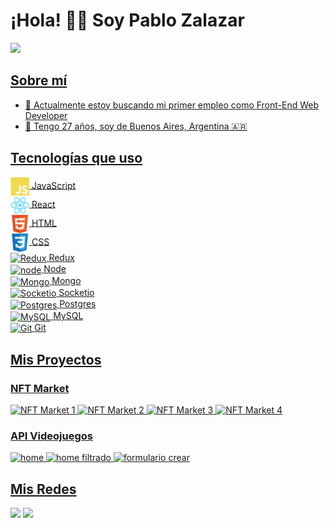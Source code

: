 <h1>¡Hola! 👨‍💻 Soy Pablo Zalazar</h1>

<div align="left">
  <a href="https://github.com/pablo-zalazar">
  
  <img height="140em" src="https://github-readme-stats.vercel.app/api/top-langs/?username=dennish02&layout=compact&langs_count=7&theme=dark"/>
</div>



<h2>Sobre mí</h2>
 
- 🔭 Actualmente estoy buscando mi primer empleo como Front-End Web Developer
- 💬 Tengo 27 años, soy de Buenos Aires, Argentina 🇦🇷 


<div style="display: inline_block">
  <h2>Tecnologías que uso</h2>
  <div>
    <img align="center" alt="Js" height="30" width="30" src="https://raw.githubusercontent.com/devicons/devicon/master/icons/javascript/javascript-plain.svg">
    <span>JavaScript</span>
    <br>
  </div>
  <div>
    <img align="center" alt="React" height="30" width="30" src="https://raw.githubusercontent.com/devicons/devicon/master/icons/react/react-original.svg">
    <span>React</span>
  </div>
  <div>
    <img align="center" alt="HTML" height="30" width="30" src="https://raw.githubusercontent.com/devicons/devicon/master/icons/html5/html5-original.svg">
    <span>HTML</span>
  </div>
  <div>
    <img align="center" alt="CSS" height="30" width="30" src="https://raw.githubusercontent.com/devicons/devicon/master/icons/css3/css3-original.svg">
    <span>CSS</span>
  </div>
  <div>
    <img alt="Redux" height="30" width="30" align="center" src="https://cdn.jsdelivr.net/gh/devicons/devicon/icons/redux/redux-original.svg" />
    <span>Redux</span>
  </div>
  <div>
    <img alt="node" height="30" width="30" align="center" src="https://cdn.jsdelivr.net/gh/devicons/devicon/icons/nodejs/nodejs-original-wordmark.svg" />
    <span>Node</span>
  </div>
  <div>
    <img alt="Mongo" height="30" width="30" align="center"  src="https://cdn.jsdelivr.net/gh/devicons/devicon/icons/mongodb/mongodb-original-wordmark.svg" />
    <span>Mongo</span>
  </div>
  <div>
    <img alt="Socketio" height="30" width="30" align="center" src="https://cdn.jsdelivr.net/gh/devicons/devicon/icons/socketio/socketio-original.svg" />
    <span>Socketio</span>
  </div>
  <div>
    <img alt="Postgres" height="30" width="30" align="center" src="https://cdn.jsdelivr.net/gh/devicons/devicon/icons/postgresql/postgresql-original.svg" />
    <span>Postgres</span>
  </div>
  <div>
    <img alt="MySQL" height="30" width="30" align="center" src="https://cdn.jsdelivr.net/gh/devicons/devicon/icons/mysql/mysql-original-wordmark.svg" />
    <span>MySQL</span>
  </div>
  <div>
    <img alt="Git" height="30" width="30" align="center"  src="https://cdn.jsdelivr.net/gh/devicons/devicon/icons/git/git-original.svg" />
    <span>Git</span>
  </div>
</div>

<div>
    <h2>Mis Proyectos</h2>
    <h3>NFT Market</h3>
    <img alt='NFT Market 1' src='https://user-images.githubusercontent.com/57506571/172021063-2b08c060-2a2d-49a2-ac0a-75715ea1c867.png' />
    <img alt='NFT Market 2' src='https://user-images.githubusercontent.com/57506571/172022647-fe11fd2c-461c-48a9-887d-1f52f7647d14.png' />
    <img alt='NFT Market 3' src='https://user-images.githubusercontent.com/57506571/172022649-ceeae63f-b825-4132-8deb-b09102c80fe1.png' />
    <img alt='NFT Market 4' src='https://user-images.githubusercontent.com/57506571/172022657-c122fb11-9d4c-4455-9c4a-36bfc9bc6dd4.png' />

  <h3>API Videojuegos</h3>
    <img alt='home' src='https://user-images.githubusercontent.com/57506571/172264108-16f191ef-0221-4979-9703-ba8e42d636cf.PNG' />
    <img alt='home filtrado' src='https://user-images.githubusercontent.com/57506571/172264116-a2130be7-9d1a-43cd-b537-a128e7b78341.PNG' />
    <img alt='formulario crear' src='https://user-images.githubusercontent.com/57506571/172264120-9d8e781e-6885-4604-8a7d-d946536dd7ca.PNG' />
</div>

<div> 
    <h2>Mis Redes</h2>
    <a href = "mailto:pablo_zalazar@outlook.com"><img src="https://img.shields.io/badge/-outlook-%23333?style=for-the-badge&logo=gmail&logoColor=white" target="_blank"></a>
    <a href="https://www.linkedin.com/in/pablo-gabriel-zalazar-ba4a83186/" target="_blank"><img src="https://img.shields.io/badge/-LinkedIn-%230077B5?style=for-the-badge&logo=linkedin&logoColor=white" target="_blank"></a> 
</div>
